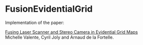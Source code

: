 # FusionEvidentialGrid
Implementation of the paper: 

[Fusing Laser Scanner and Stereo Camera in Evidential Grid Maps](https://arxiv.org/abs/1805.10046)  
Michelle Valente, Cyril Joly and Arnaud de la Fortelle.
